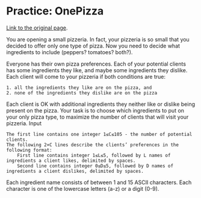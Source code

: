 # Practice: OnePizza

[Link to the original page](https://codingcompetitions.withgoogle.com/hashcode/round/00000000008f5ca9/00000000008f6f33).

You are opening a small pizzeria. In fact, your pizzeria is so small that you decided to offer only one type of pizza. Now you need to decide what ingredients to include (peppers? tomatoes? both?).

Everyone has their own pizza preferences. Each of your potential clients has some ingredients they like, and maybe some ingredients they dislike. Each client will come to your pizzeria if both conditions are true:

    1. all the ingredients they like are on the pizza, and
    2. none of the ingredients they dislike are on the pizza

Each client is OK with additional ingredients they neither like or dislike being present on the pizza. Your task is to choose which ingredients to put on your only pizza type, to maximize the number of clients that will visit your pizzeria.
Input

    The first line contains one integer 1≤C≤105 - the number of potential clients.
    The following 2×C lines describe the clients’ preferences in the following format:
        First line contains integer 1≤L≤5, followed by L names of ingredients a client likes, delimited by spaces.
        Second line contains integer 0≤D≤5, followed by D names of ingredients a client dislikes, delimited by spaces.

Each ingredient name consists of between 1 and 15 ASCII characters. Each character is one of the lowercase letters (a-z) or a digit (0-9).
